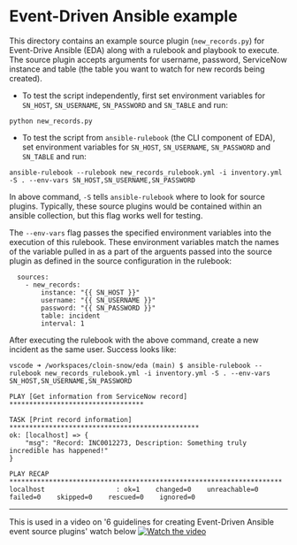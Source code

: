 # Event-Driven Ansible example

This directory contains an example source plugin (`new_records.py`) for Event-Drive Ansible (EDA) along with a rulebook and playbook to execute. The source plugin accepts arguments for username, password, ServiceNow instance and table (the table you want to watch for new records being created).

- To test the script independently, first set environment variables for `SN_HOST`, `SN_USERNAME`, `SN_PASSWORD` and `SN_TABLE` and run:
~~~
python new_records.py
~~~

- To test the script from `ansible-rulebook` (the CLI component of EDA), set environment variables for `SN_HOST`, `SN_USERNAME`, `SN_PASSWORD` and `SN_TABLE` and run:
~~~
ansible-rulebook --rulebook new_records_rulebook.yml -i inventory.yml -S . --env-vars SN_HOST,SN_USERNAME,SN_PASSWORD
~~~

In above command, `-S` tells `ansible-rulebook` where to look for source plugins. Typically, these source plugins would be contained within an ansible collection, but this flag works well for testing.

The `--env-vars` flag passes the specified environment variables into the execution of this rulebook. These environment variables match the names of the variable pulled in as a part of the arguents passed into the source plugin as defined in the source configuration in the rulebook:

~~~
  sources:
    - new_records:
        instance: "{{ SN_HOST }}"
        username: "{{ SN_USERNAME }}"
        password: "{{ SN_PASSWORD }}" 
        table: incident
        interval: 1
~~~~

After executing the rulebook with the above command, create a new incident as the same user. Success looks like:
```
vscode ➜ /workspaces/cloin-snow/eda (main) $ ansible-rulebook --rulebook new_records_rulebook.yml -i inventory.yml -S . --env-vars SN_HOST,SN_USERNAME,SN_PASSWORD

PLAY [Get information from ServiceNow record] **********************************

TASK [Print record information] ************************************************
ok: [localhost] => {
    "msg": "Record: INC0012273, Description: Something truly incredible has happened!"
}

PLAY RECAP *********************************************************************
localhost                  : ok=1    changed=0    unreachable=0    failed=0    skipped=0    rescued=0    ignored=0   
```

------
This is used in a video on '6 guidelines for creating Event-Driven Ansible event source plugins' watch below
[![Watch the video](https://i.ytimg.com/vi/4f7ARUnVZmY/hqdefault.jpg)](https://www.youtube.com/watch?v=4f7ARUnVZmY)
